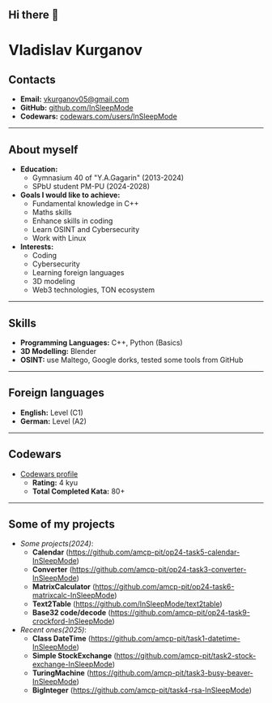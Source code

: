 ## Hi there 👋

# Vladislav Kurganov

## Contacts
- **Email:** vkurganov05@gmail.com  
- **GitHub:** [github.com/InSleepMode](https://github.com/InSleepMode)  
- **Codewars:** [codewars.com/users/InSleepMode](https://www.codewars.com/users/InSleepMode)  

---

## About myself
- **Education:**
  - Gymnasium 40 of "Y.A.Gagarin" (2013-2024)  
  - SPbU student PM-PU (2024-2028)  
- **Goals I would like to achieve:**
  - Fundamental knowledge in C++ 
  - Maths skills  
  - Enhance skills in coding  
  - Learn OSINT and Cybersecurity  
  - Work with Linux  
- **Interests:**
  - Coding  
  - Cybersecurity  
  - Learning foreign languages  
  - 3D modeling
  - Web3 technologies, TON ecosystem 

---

## Skills
- **Programming Languages:** C++, Python (Basics)  
- **3D Modelling:** Blender  
- **OSINT:** use Maltego, Google dorks, tested some tools from GitHub

---

## Foreign languages
- **English:** Level (C1)  
- **German:** Level (A2)  

---

## Codewars
- [Codewars profile](https://www.codewars.com/users/InSleepMode)  
  - **Rating:** 4 kyu  
  - **Total Completed Kata:** 80+
  
---
## Some of my projects
- *Some projects(2024)*:
  - **Calendar** (https://github.com/amcp-pit/op24-task5-calendar-InSleepMode)
  - **Converter** (https://github.com/amcp-pit/op24-task3-converter-InSleepMode)
  - **MatrixCalculator** (https://github.com/amcp-pit/op24-task6-matrixcalc-InSleepMode)
  - **Text2Table** (https://github.com/InSleepMode/text2table)
  - **Base32 code/decode** (https://github.com/amcp-pit/op24-task9-crockford-InSleepMode)
- *Recent ones(2025)*:
  - **Class DateTime** (https://github.com/amcp-pit/task1-datetime-InSleepMode)
  - **Simple StockExchange** (https://github.com/amcp-pit/task2-stock-exchange-InSleepMode)
  - **TuringMachine** (https://github.com/amcp-pit/task3-busy-beaver-InSleepMode)
  - **BigInteger** (https://github.com/amcp-pit/task4-rsa-InSleepMode)
